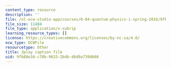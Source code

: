 ```yaml
---
content_type: resource
description: ''
file: /ol-ocw-studio-app/courses/8-04-quantum-physics-i-spring-2016/9fb88e16c78b96332b4bd6d9a7394660_0ABYYJSvkVk.srt
file_size: 11484
file_type: application/x-subrip
learning_resource_types: []
license: https://creativecommons.org/licenses/by-nc-sa/4.0/
ocw_type: OCWFile
resourcetype: Other
title: 3play caption file
uid: 9fb88e16-c78b-9633-2b4b-d6d9a7394660
---
```


